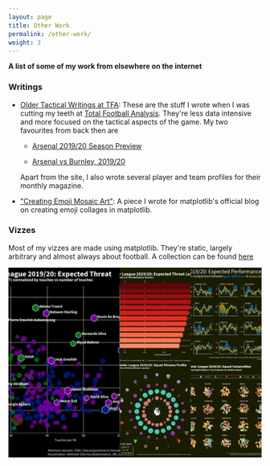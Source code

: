 ```yaml
---
layout: page
title: Other Work
permalink: /other-work/
weight: 3
---
```


**A list of some of my work from elsewhere on the internet** 

### Writings 


* [Older Tactical Writings at TFA](https://totalfootballanalysis.com/author/abhishek-sharma): These are the stuff I wrote when I was cutting my teeth at [Total Football Analysis](https://totalfootballanalysis.com/). They're less data intensive and more focused on the tactical aspects of the game. My two favourites from back then are 

  * [Arsenal 2019/20 Season Preview](https://totalfootballanalysis.com/match-analysis/tactical-preview/arsenal-201920-season-preview-scout-report-tactical-analysis-tactics) 

  * [Arsenal vs Burnley, 2019/20](https://totalfootballanalysis.com/match-analysis/premier-league-201920-arsenal-vs-burnley-tactical-analysis-tactics)

  Apart from the site, I also wrote several player and team profiles for their monthly magazine. 

* ["Creating Emoji Mosaic Art"](https://matplotlib.org/matplotblog/posts/emoji-mosaic-art/): A piece I wrote for matplotlib's official blog on creating emoji collages in matplotlib. 

### Vizzes

Most of my vizzes are made using matplotlib. They're static, largely arbitrary and almost always about football. A collection can be found [here](https://twitter.com/i/events/1287573886700105728)

![Vizzes Collage](../images/collage.png)
